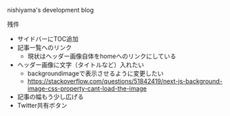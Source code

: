 nishiyama's development blog

残件
- サイドバーにTOC追加
- 記事一覧へのリンク
  - 現状はヘッダー画像自体をhomeへのリンクにしている
- ヘッダー画像に文字（タイトルなど）入れたい
  - backgroundimageで表示させるように変更したい
  - https://stackoverflow.com/questions/51842419/next-js-background-image-css-property-cant-load-the-image
- 記事の幅もう少し広げる
- Twitter共有ボタン

<!-- rebase test -->
<!-- rebase test -->
<!-- rebase test -->
